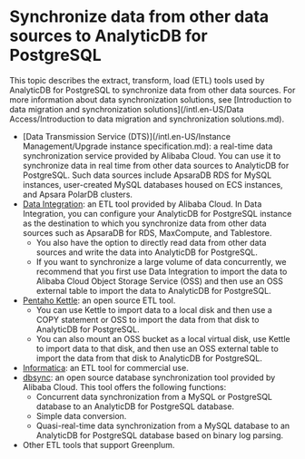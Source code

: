 # Synchronize data from other data sources to AnalyticDB for PostgreSQL

This topic describes the extract, transform, load \(ETL\) tools used by AnalyticDB for PostgreSQL to synchronize data from other data sources. For more information about data synchronization solutions, see [Introduction to data migration and synchronization solutions](/intl.en-US/Data Access/Introduction to data migration and synchronization solutions.md).

-   [Data Transmission Service \(DTS\)](/intl.en-US/Instance Management/Upgrade instance specification.md): a real-time data synchronization service provided by Alibaba Cloud. You can use it to synchronize data in real time from other data sources to AnalyticDB for PostgreSQL. Such data sources include ApsaraDB RDS for MySQL instances, user-created MySQL databases housed on ECS instances, and Apsara PolarDB clusters.
-   [Data Integration](https://www.aliyun.com/product/cdp/): an ETL tool provided by Alibaba Cloud. In Data Integration, you can configure your AnalyticDB for PostgreSQL instance as the destination to which you synchronize data from other data sources such as ApsaraDB for RDS, MaxCompute, and Tablestore.
    -   You also have the option to directly read data from other data sources and write the data into AnalyticDB for PostgreSQL.
    -   If you want to synchronize a large volume of data concurrently, we recommend that you first use Data Integration to import the data to Alibaba Cloud Object Storage Service \(OSS\) and then use an OSS external table to import the data to AnalyticDB for PostgreSQL.
-   [Pentaho Kettle](http://community.pentaho.com/projects/data-integration/): an open source ETL tool.
    -   You can use Kettle to import data to a local disk and then use a COPY statement or OSS to import the data from that disk to AnalyticDB for PostgreSQL.
    -   You can also mount an OSS bucket as a local virtual disk, use Kettle to import data to that disk, and then use an OSS external table to import the data from that disk to AnalyticDB for PostgreSQL.
-   [Informatica](https://www.informatica.com/cn/): an ETL tool for commercial use.
-   [dbsync](https://github.com/aliyun/rds_dbsync/releases): an open source database synchronization tool provided by Alibaba Cloud. This tool offers the following functions:
    -   Concurrent data synchronization from a MySQL or PostgreSQL database to an AnalyticDB for PostgreSQL database.
    -   Simple data conversion.
    -   Quasi-real-time data synchronization from a MySQL database to an AnalyticDB for PostgreSQL database based on binary log parsing.
-   Other ETL tools that support Greenplum.

